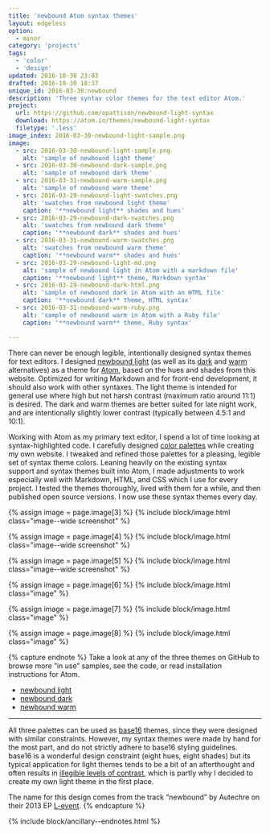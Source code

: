 ```yaml
---
title: 'newbound Atom syntax themes'
layout: edgeless
option:
  - minor
category: 'projects'
tags:
  - 'color'
  - 'design'
updated: 2016-10-30 23:03
drafted: 2016-10-30 18:37
unique_id: 2016-03-30:newbound
description: 'Three syntax color themes for the text editor Atom.'
project:
  url: https://github.com/opattison/newbound-light-syntax
  download: https://atom.io/themes/newbound-light-syntax
  filetype: '.less'
image_index: 2016-03-30-newbound-light-sample.png
image:
  - src: 2016-03-30-newbound-light-sample.png
    alt: 'sample of newbound light theme'
  - src: 2016-03-30-newbound-dark-sample.png
    alt: 'sample of newbound dark theme'
  - src: 2016-03-31-newbound-warm-sample.png
    alt: 'sample of newbound warm theme'
  - src: 2016-03-29-newbound-light-swatches.png
    alt: 'swatches from newbound light theme'
    caption: '**newbound light** shades and hues'
  - src: 2016-03-29-newbound-dark-swatches.png
    alt: 'swatches from newbound dark theme'
    caption: '**newbound dark** shades and hues'
  - src: 2016-03-31-newbound-warm-swatches.png
    alt: 'swatches from newbound warm theme'
    caption: '**newbound warm** shades and hues'
  - src: 2016-03-29-newbound-light-md.png
    alt: 'sample of newbound light in Atom with a markdown file'
    caption: '**newbound light** theme, Markdown syntax'
  - src: 2016-03-29-newbound-dark-html.png
    alt: 'sample of newbound dark in Atom with an HTML file'
    caption: '**newbound dark** theme, HTML syntax'
  - src: 2016-03-31-newbound-warm-ruby.png
    alt: 'sample of newbound warm in Atom with a Ruby file'
    caption: '**newbound warm** theme, Ruby syntax'

---
```


There can never be enough legible, intentionally designed syntax themes for text editors. I designed [newbound light](https://github.com/opattison/newbound-light-syntax) (as well as its [dark](https://github.com/opattison/newbound-dark-syntax) and [warm](https://github.com/opattison/newbound-warm-syntax) alternatives) as a theme for [Atom](https://atom.io), based on the hues and shades from this website. Optimized for writing Markdown and for front-end development, it should also work with other syntaxes. The light theme is intended for general use where high but not harsh contrast (maximum ratio around 11:1) is desired. The dark and warm themes are better suited for late night work, and are intentionally slightly lower contrast (typically between 4.5:1 and 10:1).

Working with Atom as my primary text editor, I spend a lot of time looking at syntax-highlighted code. I carefully designed [color palettes](/patterns/color/) while creating my own website. I tweaked and refined those palettes for a pleasing, legible set of syntax theme colors. Leaning heavily on the existing syntax support and syntax themes built into Atom, I made adjustments to work especially well with Markdown, HTML, and CSS which I use for every project. I tested the themes thoroughly, lived with them for a while, and then published open source versions. I now use these syntax themes every day.

{% assign image = page.image[3] %}
{% include block/image.html class="image--wide screenshot" %}

{% assign image = page.image[4] %}
{% include block/image.html class="image--wide screenshot" %}

{% assign image = page.image[5] %}
{% include block/image.html class="image--wide screenshot" %}

{% assign image = page.image[6] %}
{% include block/image.html class="image" %}

{% assign image = page.image[7] %}
{% include block/image.html class="image" %}

{% assign image = page.image[8] %}
{% include block/image.html class="image" %}

{% capture endnote %}
Take a look at any of the three themes on GitHub to browse more “in use” samples, see the code, or read installation instructions for Atom.

- [newbound light](https://github.com/opattison/newbound-light-syntax)
- [newbound dark](https://github.com/opattison/newbound-dark-syntax)
- [newbound warm](https://github.com/opattison/newbound-warm-syntax)

---

All three palettes can be used as [base16](https://github.com/chriskempson/base16) themes, since they were designed with similar constraints. However, my syntax themes were made by hand for the most part, and do not strictly adhere to base16 styling guidelines. base16 is a wonderful design constraint (eight hues, eight shades) but its typical application for light themes tends to be a bit of an afterthought and often results in [illegible levels of contrast](https://chriskempson.github.io/base16/), which is partly why I decided to create my own light theme in the first place.

The name for this design comes from the track “newbound” by Autechre on their 2013 EP [L-event](https://warp.net/releases/l-event/).
{% endcapture %}

{% include block/ancillary--endnotes.html %}
